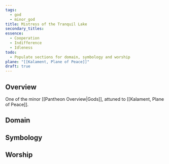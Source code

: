 ```yaml
---
tags:
  - god
  - minor_god
title: Mistress of the Tranquil Lake
secondary_titles: 
essence:
  - Cooperation
  - Indifference
  - Idleness
todo:
  - Populate sections for domain, symbology and worship
plane: "[[Kalament, Plane of Peace]]"
draft: true
---
```

## Overview
One of the minor [[Pantheon Overview|Gods]], attuned to [[Kalament, Plane of Peace]].
## Domain

## Symbology

## Worship
